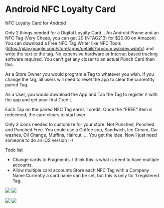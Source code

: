 # Android NFC Loyalty Card
NFC Loyalty Card for Android

Only 2 things needed for a Digital Loyalty Card...  An Android Phone and an NFC Tag (Very Cheap, you can get 20 (NTAG213) for $20.00 on Amazon) You can download a Free NFC Tag Writer like NFC Tools (https://play.google.com/store/apps/details?id=com.wakdev.wdnfc) and write the text to the tag.  No expensive hardware or Internet based trackng software required.  You can't get any closer to an actual Punch Card than this.

As a Store Owner you would program a Tag to whatever you wish.  If you change the tag, all users will need to reset the app to clear the currentlty paired Tag.

As a User, you would download the App and Tap the Tag to register it with the app and get your first Credit.

Each Tap on the paired NFC Tag earns 1 credit. Once the "FREE" item is redeemed, the card clears to start over.

Only 3 icons needed to customize for your store.  Not Punched, Punched and Punched Free.
You could use a Coffee cup, Sandwich, Ice Cream, Car washes, Oil Change, Muffins, Haircut, ...  You get the idea.
Now I just need someone to do an iOS version :-)

Todo list

* Change cards to Fragments. I think this is what is need to have multiple accounts.
* Allow multiple card accounts
	Store each NFC Tag with a Company Name
		Currently a card name can be set, but this is only for 1 registered Tag.


<img src="http://www.soboapps.com/wp-content/uploads/2015/05/device-2016-03-28-180917.png">  <img src="http://www.soboapps.com/wp-content/uploads/2015/05/device-2016-03-28-180954.png">

<img src="http://www.soboapps.com/wp-content/uploads/2015/05/device-2016-03-28-181018.png">  <img src="http://www.soboapps.com/wp-content/uploads/2015/05/device-2016-03-28-181039.png">

